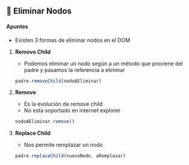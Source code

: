 ## 🙅 Eliminar Nodos

<h4>Apuntes</h4>

-   Existen 3 formas de eliminar nodos en el DOM

1.  **Remove Child**
    
    -   Podemos eliminar un nodo según a un método que proviene del padre y pasamos la referencia a eliminar
    
    ```jsx
    padre.removeChild(nodoAEliminar)
    ```
    
2.  **Remove**
    
    -   Es la evolución de remove child
    -   No esta soportado en internet explorer
    
    ```jsx
    nodoAEliminar.remove()
    ```
    
3.  **Replace Child**
    
    -   Nos permite remplazar un nodo
    
    ```jsx
    padre.replaceChild(nuevoNodo, aRemplazar)
    ```
